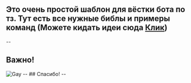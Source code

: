 ## Это очень простой шаблон для вёстки бота по тз. Тут есть все нужные библы и примеры команд (Можете кидать идеи сюда [Клик](https://t.me/melkiyygvisik))
--
## Важно!
<img src="/discord.py-template-ru-/1.png" alt="Gay"/>
--
## Спасибо!
--
